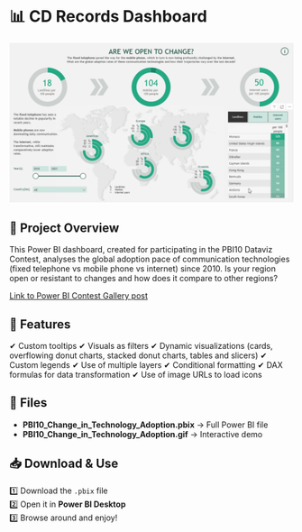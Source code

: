 # 📊 CD Records Dashboard

![Dashboard Preview](PBI10_Change_in_Technology_Adoption.gif)

## 📝 Project Overview
This Power BI dashboard, created for participating in the PBI10 Dataviz Contest, analyses the global adoption pace of communication technologies (fixed telephone vs mobile phone vs internet) since 2010. Is your region open or resistant to changes and how does it compare to other regions?

[Link to Power BI Contest Gallery post](https://community.fabric.microsoft.com/t5/Contests-Gallery/PBI10-Change-in-Technology-Adoption/m-p/4765918)

## 📌 Features
✔ Custom tooltips
✔ Visuals as filters 
✔ Dynamic visualizations (cards, overflowing donut charts, stacked donut charts, tables and slicers)
✔ Custom legends
✔ Use of multiple layers
✔ Conditional formatting
✔ DAX formulas for data transformation
✔ Use of image URLs to load icons


## 📂 Files
- **PBI10_Change_in_Technology_Adoption.pbix** → Full Power BI file
- **PBI10_Change_in_Technology_Adoption.gif** → Interactive demo

## 📥 Download & Use
1️⃣ Download the `.pbix` file  
2️⃣ Open it in **Power BI Desktop**  
3️⃣ Browse around and enjoy!
